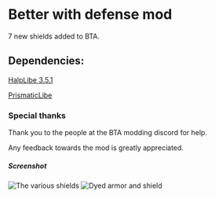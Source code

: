 # Better with defense mod
7 new shields added to BTA.

## Dependencies:
[HalpLibe 3.5.1](<https://github.com/Turnip-Labs/bta-halplibe>) 

[PrismaticLibe](<https://github.com/UselessSolutions/BTA_Babric_PrismaticLibe>)
### Special thanks
Thank you to the people at the BTA modding discord for help.

Any feedback towards the mod is greatly appreciated.

##### Screenshot
![The various shields](https://github.com/user-attachments/assets/35df8d65-df5e-49e9-b16b-550c0facdaf9)
![Dyed armor and shield](https://github.com/user-attachments/assets/f9341209-6413-4522-840e-23545accc3e8)


